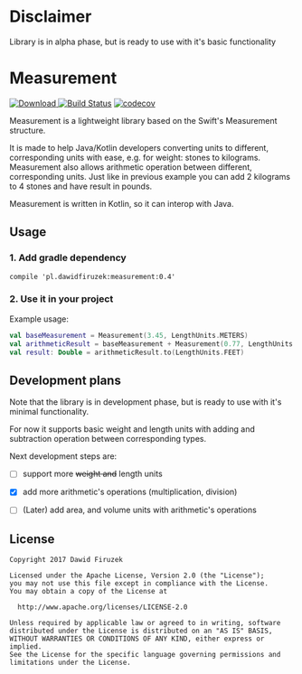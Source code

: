 # Disclaimer
Library is in alpha phase, but is ready to use with it's basic functionality

# Measurement
[![Download](https://api.bintray.com/packages/dawidfiruzek/kotlin/measurement/images/download.svg) ](https://bintray.com/dawidfiruzek/kotlin/measurement/_latestVersion)
[![Build Status](https://travis-ci.org/dawidfiruzek/measurement.svg?branch=master)](https://travis-ci.org/dawidfiruzek/measurement)
[![codecov](https://codecov.io/gh/dawidfiruzek/measurement/branch/master/graph/badge.svg)](https://codecov.io/gh/dawidfiruzek/measurement)

Measurement is a lightweight library based on the Swift's Measurement structure.

It is made to help Java/Kotlin developers converting units to different, corresponding units with ease, e.g. for weight: stones to kilograms.
Measurement also allows arithmetic operation between different, corresponding units. Just like in previous example you can add 2 kilograms to 4 stones and have result in pounds.

Measurement is written in Kotlin, so it can interop with Java. 

## Usage
### 1. Add gradle dependency
```
compile 'pl.dawidfiruzek:measurement:0.4'
```

### 2. Use it in your project
Example usage:
```Kotlin
val baseMeasurement = Measurement(3.45, LengthUnits.METERS)
val arithmeticResult = baseMeasurement + Measurement(0.77, LengthUnits.INCHES)
val result: Double = arithmeticResult.to(LengthUnits.FEET)
```

## Development plans
Note that the library is in development phase, but is ready to use with it's minimal functionality.

For now it supports basic weight and length units with adding and subtraction operation between corresponding types.

Next development steps are:
- [ ] support more <del>weight and</del> length units
- [x] add more arithmetic's operations (multiplication, division)
- [ ] (Later) add area, and volume units with arithmetic's operations


License
-------

    Copyright 2017 Dawid Firuzek

    Licensed under the Apache License, Version 2.0 (the "License");
    you may not use this file except in compliance with the License.
    You may obtain a copy of the License at

      http://www.apache.org/licenses/LICENSE-2.0

    Unless required by applicable law or agreed to in writing, software
    distributed under the License is distributed on an "AS IS" BASIS,
    WITHOUT WARRANTIES OR CONDITIONS OF ANY KIND, either express or implied.
    See the License for the specific language governing permissions and
    limitations under the License.
